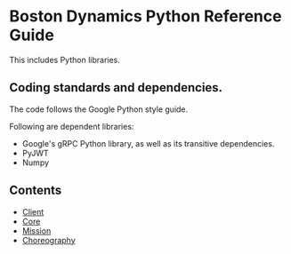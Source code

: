 <!--
Copyright (c) 2022 Boston Dynamics, Inc.  All rights reserved.

Downloading, reproducing, distributing or otherwise using the SDK Software
is subject to the terms and conditions of the Boston Dynamics Software
Development Kit License (20191101-BDSDK-SL).
-->

# Boston Dynamics Python Reference Guide

This includes Python libraries.

## Coding standards and dependencies.

The code follows the Google Python style guide.

Following are dependent libraries:
  * Google's gRPC Python library, as well as its transitive dependencies.
  * PyJWT
  * Numpy


## Contents

* [Client](bosdyn-client/src/bosdyn/client/README.md)
* [Core](bosdyn-core/src/bosdyn/README.md)
* [Mission](bosdyn-mission/src/bosdyn/mission/README.md)
* [Choreography](bosdyn-choreography-client/src/bosdyn/choreography/client/README.md)
